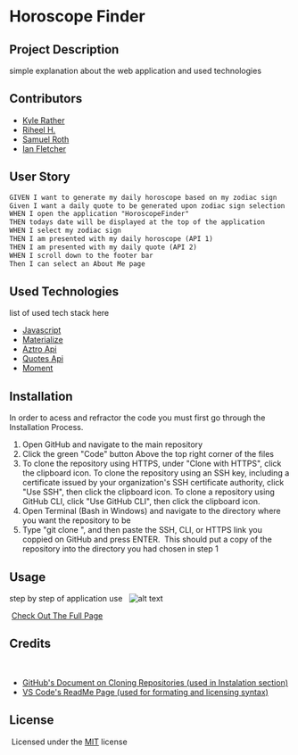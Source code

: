 # Horoscope Finder

## Project Description 
simple explanation about the web application and used technologies

## Contributors
- [Kyle Rather](https://github.com/krather7)
- [Riheel H.](https://github.com/riheelh)
- [Samuel Roth](https://github.com/samuel6roth)
- [Ian Fletcher](https://github.com/ianfletcher314)

## User Story
```md
GIVEN I want to generate my daily horoscope based on my zodiac sign
Given I want a daily quote to be generated upon zodiac sign selection
WHEN I open the application "HoroscopeFinder"
THEN todays date will be displayed at the top of the application
WHEN I select my zodiac sign
THEN I am presented with my daily horoscope (API 1)
THEN I am presented with my daily quote (API 2)
WHEN I scroll down to the footer bar
Then I can select an About Me page
```

## Used Technologies
list of used tech stack here
- [Javascript](https://developer.mozilla.org/en-US/docs/Learn/Getting_started_with_the_web/JavaScript_basics/)
- [Materialize](https://materializecss.com/)
- [Aztro Api](https://rapidapi.com/sameer.kumar/api/aztro/)
- [Quotes Api](https://type.fit/api/quotes/)
- [Moment](https://momentjs.com/docs/)



## Installation
In order to acess and refractor the code you must first go through the Installation Process.
​
1) Open GitHub and navigate to the main repository 
​
2) Click the green "Code" button Above the top right corner of the files 
​
3) To clone the repository using HTTPS, under "Clone with HTTPS", click the clipboard icon. To clone the repository using an SSH key, including a certificate issued by your organization's SSH certificate authority, click "Use SSH", then click the clipboard icon. To clone a repository using GitHub CLI, click "Use GitHub CLI", then click the clipboard icon.
​
4) Open Terminal (Bash in Windows) and navigate to the directory where you want the repository to be 
​
5) Type "git clone ", and then paste the SSH, CLI, or HTTPS link you coppied on GitHub and press ENTER.
​
This should put a copy of the repository into the directory you had chosen in step 1
​
## Usage
step by step of application use
​
​
![alt text](Assets/screen-shot01.PNG)

​
[Check Out The Full Page](https://samuel6roth.github.io/HoroscopeFinder/)
​
## Credits
​
- [GitHub's Document on Cloning Repositories (used in Instalation section)](https://docs.github.com/en/github/creating-cloning-and-archiving-repositories/cloning-a-repository) 
- [VS Code's ReadMe Page (used for formating and licensing syntax)](https://github.com/microsoft/vscode/blob/master/README.md)
​
## License 
​​
Licensed under the [MIT](Assets/license.txt) license
